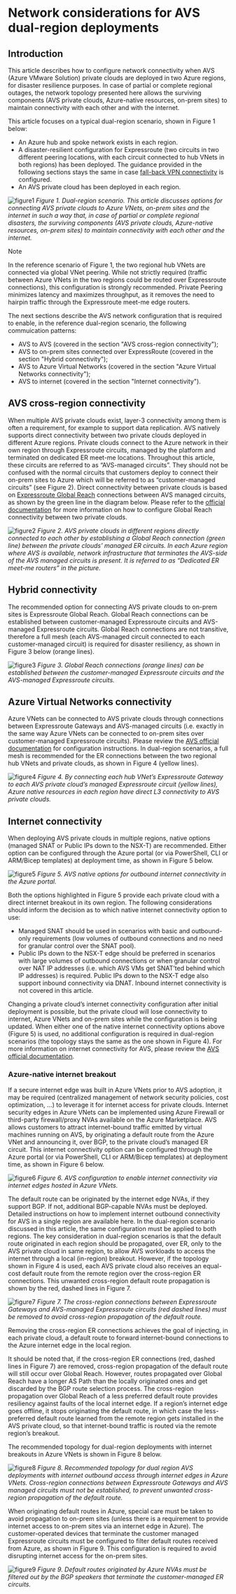 # Network considerations for AVS dual-region deployments

## Introduction
This article describes how to configure network connectivity when AVS (Azure VMware Solution) private clouds are deployed in two Azure regions, for disaster resilience purposes. In case of partial or complete regional outages, the network topology presented here allows the surviving components (AVS private clouds, Azure-native resources, on-prem sites) to maintain connectivity with each other and with the internet. 

This article focuses on a typical dual-region scenario, shown in Figure 1 below:
- An Azure hub and spoke network exists in each region.
- A disaster-resilient configuration for Expressroute (two circuits in two different peering locations, with each circuit connected to hub VNets in both regions) has been deployed. The guidance provided in the following sections stays the same in case [fall-back VPN connectivity](https://learn.microsoft.com/en-us/azure/expressroute/expressroute-howto-coexist-resource-manager#configure-a-site-to-site-vpn-as-a-failover-path-for-expressroute) is configured.
- An AVS private cloud has been deployed in each region.

![figure1](media/dual-region-fig1.png) 
*Figure 1. Dual-region scenario. This article discusses options for connecting AVS private clouds to Azure VNets, on-prem sites and the internet in such a way that, in case of partial or complete regional disasters, the surviving components (AVS private clouds, Azure-native resources, on-prem sites) to maintain connectivity with each other and the internet.*

> [!NOTE]
> In the reference scenario of Figure 1, the two regional hub VNets are connected via global VNet peering. While not strictly required (traffic between Azure VNets in the two regions could be routed over Expressroute connections), this configuration is strongly recommended. Private Peering minimizes latency and maximizes throughput, as it removes the need to hairpin traffic through the Expressroute meet-me edge routers. 

The next sections describe the AVS network configuration that is required to enable, in the reference dual-region scenario, the following commuication patterns:
- AVS to AVS (covered in the section "AVS cross-region connectivity");
- AVS to on-prem sites connected over ExpressRoute (covered in the section "Hybrid connectivity");
- AVS to Azure Virtual Networks (covered in the section "Azure Virtual Networks connectivity");
- AVS to internet (covered in the section "Internet connectivity").

## AVS cross-region connectivity
When multiple AVS private clouds exist, layer-3 connectivity among them is often a requirement, for example to support data replication. 
AVS natively supports direct connectivity between two private clouds deployed in different Azure regions. Private clouds connect to the Azure network in their own region through Expressroute circuits, managed by the platform and terminated on dedicated ER meet-me locations. Throughout this article, these circuits are referred to as “AVS-managed circuits”. They should not be confused with the normal circuits that customers deploy to connect their on-prem sites to Azure which will be referred to as “customer-managed circuits” (see Figure 2). 
Direct connectivity between private clouds is based on [Expressroute Global Reach](https://learn.microsoft.com/en-us/azure/expressroute/expressroute-global-reach) connections between AVS managed circuits, as shown by the green line in the diagram below. Please refer to the [official documentation](https://learn.microsoft.com/en-us/azure/azure-vmware/tutorial-expressroute-global-reach-private-cloud) for more information on how to configure Global Reach connectivity between two private clouds.

![figure2](media/dual-region-fig2.png)
*Figure 2. AVS private clouds in different regions directly connected to each other by establishing a Global Reach connection (green line) between the private clouds’ managed ER circuits. In each Azure region where AVS is available, network infrastructure that terminates the AVS-side of the AVS managed circuits is present. It is referred to as “Dedicated ER meet-me routers” in the picture.*

## Hybrid connectivity 
The recommended option for connecting AVS private clouds to on-prem sites is Expressroute Global Reach. Global Reach connections can be established between customer-managed Expressroute circuits and AVS-managed Expressroute circuits. Global Reach connections are not transitive, therefore a full mesh (each AVS-managed circuit connected to each customer-managed circuit) is required for disaster resiliency, as shown in Figure 3 below (orange lines).

![figure3](media/dual-region-fig3.png) 
*Figure 3. Global Reach connections (orange lines) can be established between the customer-managed Expressroute circuits and the AVS-managed Expressroute circuits.* 

## Azure Virtual Networks connectivity
Azure VNets can be connected to AVS private clouds through connections between Expressroute Gateways and AVS-managed circuits (i.e. exactly in the same way Azure VNets can be connected to on-prem sites over customer-managed Expressroute circuits). Please review the [AVS official documentation](https://learn.microsoft.com/en-us/azure/azure-vmware/tutorial-configure-networking#connect-to-the-private-cloud-manually) for configuration instructions. 
In dual-region scenarios, a full mesh is recommended for the ER connections between the two regional hub VNets and private clouds, as shown in Figure 4 (yellow lines).

![figure4](media/dual-region-fig4.png) 
*Figure 4. By connecting each hub VNet’s Expressroute Gateway to each AVS private cloud’s managed Expressroute circuit (yellow lines), Azure native resources in each region have direct L3 connectivity to AVS private clouds.*

## Internet connectivity
When deploying AVS private clouds in multiple regions, native options (managed SNAT or Public IPs down to the NSX-T) are recommended. Either option can be configured through the Azure portal (or via PowerShell, CLI or ARM/Bicep templates) at deployment time, as shown in Figure 5 below. 

![figure5](media/dual-region-fig5.png) 
*Figure 5. AVS native options for outbound internet connectivity in the Azure portal.*

Both the options highlighted in Figure 5 provide each private cloud with a direct internet breakout in its own region. The following considerations should inform the decision as to which native internet connectivity option to use:
- Managed SNAT should be used in scenarios with basic and outbound-only requirements (low volumes of outbound connections and no need for granular control over the SNAT pool). 
- Public IPs down to the NSX-T edge should be preferred in scenarios with large volumes of outbound connections or when granular control over NAT IP addresses (i.e. which AVS VMs get SNAT’ted behind which IP addresses) is required. Public IPs down to the NSX-T edge also support inbound connectivity via DNAT. Inbound internet connectivity is not covered in this article.

Changing a private cloud’s internet connectivity configuration after initial deployment is possible, but the private cloud will lose connectivity to internet, Azure VNets and on-prem sites while the configuration is being updated. When either one of the native internet connectivity options above (Figure 5) is used, no additional configuration is required in dual-region scenarios (the topology stays the same as the one shown in Figure 4). For more information on internet connectivity for AVS, please review the [AVS official documentation](https://learn.microsoft.com/en-us/azure/azure-vmware/concepts-design-public-internet-access).

### Azure-native internet breakout
If a secure internet edge was built in Azure VNets prior to AVS adoption, it may be required (centralized management of network security policies, cost optimization, …) to leverage it for internet access for private clouds. Internet security edges in Azure VNets can be implemented using Azure Firewall or third-party firewall/proxy NVAs available on the Azure Marketplace.
AVS allows customers to attract internet-bound traffic emitted by virtual machines running on AVS, by originating a default route from the Azure VNet and announcing it, over BGP, to the private cloud’s managed ER circuit. This internet connectivity option can be configured through the Azure portal (or via PowerShell, CLI or ARM/Bicep templates) at deployment time, as shown in Figure 6 below.

![figure6](media/dual-region-fig6.png)
*Figure 6. AVS configuration to enable internet connectivity via internet edges hosted in Azure VNets.* 

The default route can be originated by the internet edge NVAs, if they support BGP. If not, additional BGP-capable NVAs must be deployed. Detailed instructions on how to implement internet outbound connectivity for AVS in a single region are available here. In the dual-region scenario discussed in this article, the same configuration must be applied to both regions. 
The key consideration in dual-region scenarios is that the default route originated in each region should be propagated, over ER, only to the AVS private cloud in same region, to allow AVS workloads to access the internet through a local (in-region) breakout. However, if the topology shown in Figure 4 is used, each AVS private cloud also receives an equal-cost default route from the remote region over the cross-region ER connections. This unwanted cross-region default route propagation is shown by the red, dashed lines in Figure 7.

![figure7](media/dual-region-fig7.png)
*Figure 7. The cross-region connections between Expressroute Gateways and AVS-managed Expressroute circuits (red dashed lines) must be removed to avoid cross-region propagation of the default route.*   

Removing the cross-region ER connections achieves the goal of injecting, in each private cloud, a default route to forward internet-bound connections to the Azure internet edge in the local region. 

It should be noted that, if the cross-region ER connections (red, dashed lines in Figure 7) are removed, cross-region propagation of the default route will still occur over Global Reach. However, routes propagated over Global Reach have a longer AS Path than the locally originated ones and get discarded by the BGP route selection process. The cross-region propagation over Global Reach of a less preferred default route provides resiliency against faults of the local internet edge. If a region’s internet edge goes offline, it stops originating the default route, in which case the less-preferred default route learned from the remote region gets installed in the AVS private cloud, so that internet-bound traffic is routed via the remote region’s breakout.

The recommended topology for dual-region deployments with internet breakouts in Azure VNets is shown in  Figure 8 below.

![figure8](media/dual-region-fig8.png)
*Figure 8. Recommended topology for dual region AVS deployments with internet outbound access through internet edges in Azure VNets. Cross-region connections between Expressroute Gateways and AVS managed circuits must not be established, to prevent unwanted cross-region propagation of the default route.*

When originating default routes in Azure, special care must be taken to avoid propagation to on-prem sites (unless there is a requirement to provide internet access to on-prem sites via an internet edge in Azure). The customer-operated devices that terminate the customer managed Expressroute circuits must be configured to filter default routes received from Azure, as shown in Figure 9. This configuration is required to avoid disrupting internet access for the on-prem sites.

![figure9](media/dual-region-fig9.png)
*Figure 9. Default routes originated by Azure NVAs must be filtered out by the BGP speakers that terminate the customer-managed ER circuits.*
